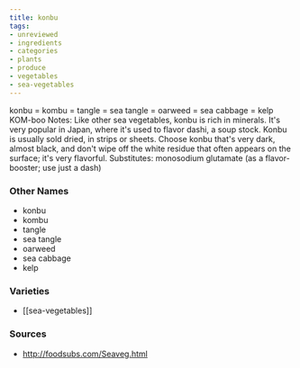```yaml
---
title: konbu
tags:
- unreviewed
- ingredients
- categories
- plants
- produce
- vegetables
- sea-vegetables
---
```

konbu = kombu = tangle = sea tangle = oarweed = sea cabbage = kelp KOM-boo Notes: Like other sea vegetables, konbu is rich in minerals. It's very popular in Japan, where it's used to flavor dashi, a soup stock. Konbu is usually sold dried, in strips or sheets. Choose konbu that's very dark, almost black, and don't wipe off the white residue that often appears on the surface; it's very flavorful. Substitutes: monosodium glutamate (as a flavor-booster; use just a dash)

### Other Names

* konbu
* kombu
* tangle
* sea tangle
* oarweed
* sea cabbage
* kelp

### Varieties

* [[sea-vegetables]]

### Sources
* http://foodsubs.com/Seaveg.html
